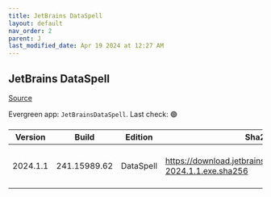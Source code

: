 ```yaml
---
title: JetBrains DataSpell
layout: default
nav_order: 2
parent: J
last_modified_date: Apr 19 2024 at 12:27 AM
---
```


## JetBrains DataSpell

[Source](https://www.jetbrains.com/dataspell)

Evergreen app: `JetBrainsDataSpell`. Last check: 🟢

| Version  | Build        | Edition   | Sha256                                                              | Date       | Size      | Type | URI                                                                                                                          |
| -------- | ------------ | --------- | ------------------------------------------------------------------- | ---------- | --------- | ---- | ---------------------------------------------------------------------------------------------------------------------------- |
| 2024.1.1 | 241.15989.62 | DataSpell | https://download.jetbrains.com/python/dataspell-2024.1.1.exe.sha256 | 04/18/2024 | 810954984 | exe  | [https://download.jetbrains.com/python/dataspell-2024.1.1.exe](https://download.jetbrains.com/python/dataspell-2024.1.1.exe) |
